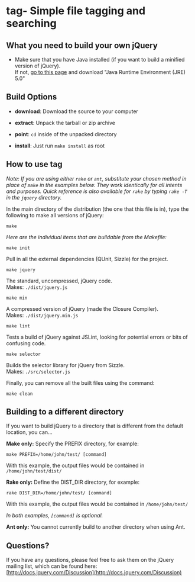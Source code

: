 tag- Simple file tagging and searching
================================

What you need to build your own jQuery
---------------------------------------
* Make sure that you have Java installed (if you want to build a minified version of jQuery).  
If not, [go to this page](http://java.sun.com/javase/downloads/index.jsp) and download "Java Runtime Environment (JRE) 5.0"

Build Options
--------------

* **download**: Download the source to your computer

* **extract**: Unpack the tarball or zip archive

* **point**: `cd` inside of the unpacked directory

* **install**: Just run `make install` as root

How to use tag
-----------------------------

*Note: If you are using either `rake` or `ant`, substitute your chosen method in place of `make` in the examples below. They work identically for all intents and purposes. Quick reference is also available for `rake` by typing `rake -T` in the `jquery` directory.*

In the main directory of the distribution (the one that this file is in), type
the following to make all versions of jQuery:

    make

*Here are the individual items that are buildable from the Makefile:*

    make init

Pull in all the external dependencies (QUnit, Sizzle) for the project.

    make jquery

The standard, uncompressed, jQuery code.  
Makes: `./dist/jquery.js`

    make min

A compressed version of jQuery (made the Closure Compiler).  
Makes: `./dist/jquery.min.js`

    make lint

Tests a build of jQuery against JSLint, looking for potential errors or bits of confusing code.

    make selector

Builds the selector library for jQuery from Sizzle.  
Makes: `./src/selector.js`

Finally, you can remove all the built files using the command:
  
    make clean

Building to a different directory
----------------------------------

If you want to build jQuery to a directory that is different from the default location, you can...

**Make only:** Specify the PREFIX directory, for example:
  
    make PREFIX=/home/john/test/ [command]
    
With this example, the output files would be contained in `/home/john/test/dist/`

**Rake only:** Define the DIST_DIR directory, for example:

    rake DIST_DIR=/home/john/test/ [command]
    
With this example, the output files would be contained in `/home/john/test/`

*In both examples, `[command]` is optional.*

**Ant only:** You cannot currently build to another directory when using Ant.

Questions?
----------

If you have any questions, please feel free to ask them on the jQuery
mailing list, which can be found here:  
[http://docs.jquery.com/Discussion](http://docs.jquery.com/Discussion)

